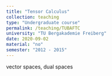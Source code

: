 ```yaml
---
title: "Tensor Calculus"
collection: teaching
type: "Undergraduate course"
permalink: /teaching/TUBAFTC
university: "TU Bergakademie Freiberg"
date: 2020-09-02
material: "no"
semester: "2012 - 2015"
---
```


vector spaces, dual spaces
